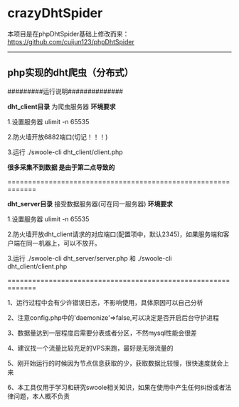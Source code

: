 crazyDhtSpider
====== 
 本项目是在phpDhtSpider基础上修改而来：https://github.com/cuijun123/phpDhtSpider
***
## php实现的dht爬虫（分布式）

#########运行说明##############

**dht_client目录** 为爬虫服务器 **环境要求**

1.设置服务器 ulimit -n 65535

2.防火墙开放6882端口(切记！！！)

3.运行 ./swoole-cli dht_client/client.php

**很多采集不到数据 是由于第二点导致的**

=============================================================

**dht_server目录** 接受数据服务器(可在同一服务器) **环境要求**

1.设置服务器 ulimit -n 65535

2.防火墙开放dht_client请求的对应端口(配置项中，默认2345)，如果服务端和客户端在同一机器上，可以不放开。

3.运行 ./swoole-cli dht_server/server.php 和 ./swoole-cli dht_client/client.php

=============================================================

1、运行过程中会有少许错误日志，不影响使用，具体原因可以自己分析

2、注意config.php中的'daemonize'=>false,可以决定是否开启后台守护进程

3、数据量达到一层程度后需要分表或者分区，不然mysql性能会很差

4、建议找一个流量比较充足的VPS来跑，最好是无限流量的

5、刚开始运行的时候因为节点信息获取的少，获取数据比较慢，很快速度就会上来

6、本工具仅用于学习和研究swoole相关知识，如果在使用中产生任何纠纷或者法律问题，本人概不负责
